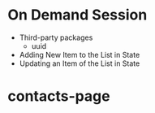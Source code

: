# On Demand Session

- Third-party packages
  - uuid
- Adding New Item to the List in State
- Updating an Item of the List in State
# contacts-page
